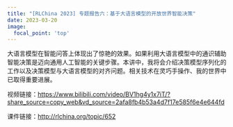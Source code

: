 ```yaml
---
title: "[RLChina 2023] 专题报告六：基于大语言模型的开放世界智能决策"
date: 2023-03-20
image:
  focal_point: 'top'
---
```


大语言模型在智能问答上体现出了惊艳的效果。如果利用大语言模型中的通识辅助智能决策是迈向通用人工智能的关键步骤。本讲中，我将会介绍决策模型序列化的工作以及决策模型与大语言模型的对齐问题。相关技术在灵巧手操作、我的世界中已取得重要进展。

<!--more-->

视频链接：https://www.bilibili.com/video/BV1hg4y1x7iT/?share_source=copy_web&vd_source=2afa8fb4b53a4d7f17e585f6e4e644fd

课件链接：http://rlchina.org/topic/652
